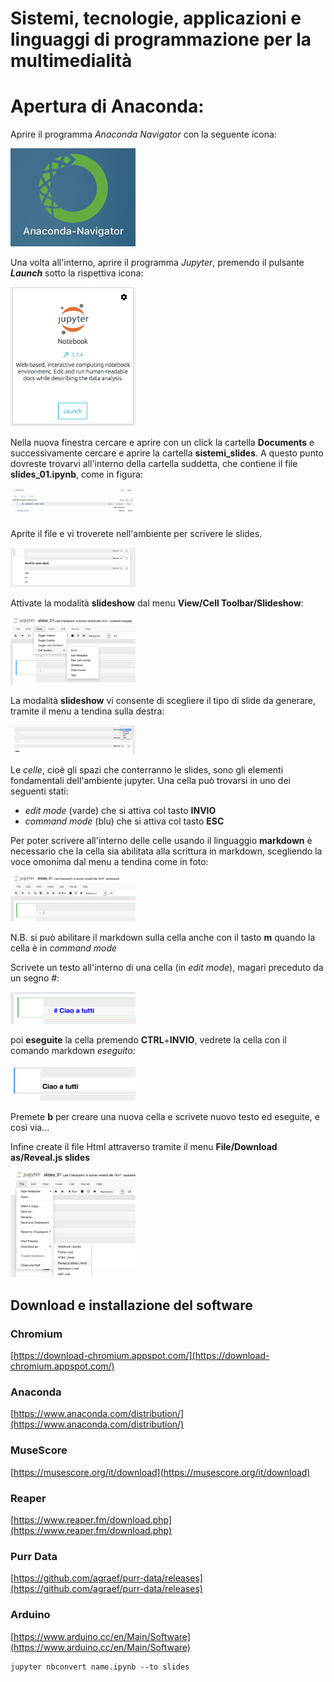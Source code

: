 # Sistemi, tecnologie, applicazioni e linguaggi di programmazione per la multimedialità

# Apertura di Anaconda:

Aprire il programma *Anaconda Navigator* con la seguente icona:

<img src="/immagini/01_navigator.png" width="200">

Una volta all'interno, aprire il programma *Jupyter*, premendo il pulsante ***Launch*** sotto la rispettiva icona:

<img src="/immagini/02_jupyter.png" width="200">

Nella nuova finestra cercare e aprire con un click la cartella **Documents** e successivamente cercare e aprire la cartella **sistemi_slides**. A questo punto dovreste trovarvi all'interno della cartella suddetta, che contiene il file **slides_01.ipynb**, come in figura:

<img src="/immagini/03_file_ipynb.png" width="200">

Aprite il file e vi troverete nell'ambiente per scrivere le slides.

<img src="/immagini/04_ambiente_jupyter.png" width="200">

Attivate la modalità **slideshow** dal menu **View/Cell Toolbar/Slideshow**:

<img src="/immagini/08_slideshow.png" width="200">

La modalità **slideshow** vi consente di scegliere il tipo di slide da generare, tramite il menu a tendina sulla destra:

<img src="/immagini/10_slides.png" width="200">

Le *celle*, cioè gli spazi che conterranno le slides, sono gli elementi fondamentali dell'ambiente jupyter. Una cella può trovarsi in uno dei seguenti stati:
- *edit mode* (varde) che si attiva col tasto **INVIO**
- *command mode* (blu) che si attiva col tasto **ESC**

Per poter scrivere all'interno delle celle usando il linguaggio **markdown** è necessario che la cella sia abilitata alla scrittura in markdown, scegliendo la voce omonima dal menu a tendina come in foto:

<img src="/immagini/05_markdown.png" width="200">

N.B. si può abilitare il markdown sulla cella anche con il tasto **m** quando la cella è in *command mode*

Scrivete un testo all'interno di una cella (in *edit mode*), magari preceduto da un segno #:

<img src="/immagini/06_testo.png" width="200">

poi **eseguite** la cella premendo **CTRL**+**INVIO**, vedrete la cella con il comando markdown *eseguito*:

<img src="/immagini/07_testo_exec.png" width="200">

Premete **b** per creare una nuova cella e scrivete nuovo testo ed eseguite, e così via...

Infine create il file Html attraverso tramite il menu **File/Download as/Reveal.js slides**

<img src="/immagini/09_export_html.png" width="200">









## Download e installazione del software

### Chromium

[https://download-chromium.appspot.com/](https://download-chromium.appspot.com/)

### Anaconda

[https://www.anaconda.com/distribution/](https://www.anaconda.com/distribution/)

### MuseScore

[https://musescore.org/it/download](https://musescore.org/it/download)

### Reaper

[https://www.reaper.fm/download.php](https://www.reaper.fm/download.php)

### Purr Data

[https://github.com/agraef/purr-data/releases](https://github.com/agraef/purr-data/releases)

### Arduino

[https://www.arduino.cc/en/Main/Software](https://www.arduino.cc/en/Main/Software)

```
jupyter nbconvert name.ipynb --to slides
```
